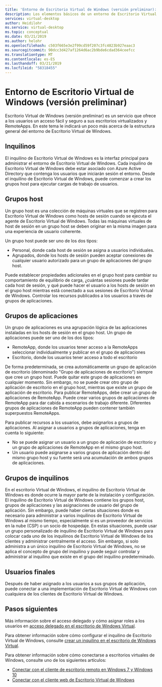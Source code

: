 ```yaml
---
title: 'Entorno de Escritorio Virtual de Windows (versión preliminar): Azure'
description: Los elementos básicos de un entorno de Escritorio Virtual de Windows.
services: virtual-desktop
author: Heidilohr
ms.service: virtual-desktop
ms.topic: conceptual
ms.date: 03/21/2019
ms.author: helohr
ms.openlocfilehash: c503f665e3e2f99cd59f207c3fc4823b927eaac3
ms.sourcegitcommit: 90dcc3d427af1264d6ac2b9bde6cdad364ceefcc
ms.translationtype: MT
ms.contentlocale: es-ES
ms.lasthandoff: 03/21/2019
ms.locfileid: "58318455"
---
```

# <a name="windows-virtual-desktop-environment-preview"></a>Entorno de Escritorio Virtual de Windows (versión preliminar)

Escritorio Virtual de Windows (versión preliminar) es un servicio que ofrece a los usuarios un acceso fácil y seguro a sus escritorios virtualizados y RemoteApps. En este tema le indicará un poco más acerca de la estructura general del entorno de Escritorio Virtual de Windows.

## <a name="tenants"></a>Inquilinos

El inquilino de Escritorio Virtual de Windows es la interfaz principal para administrar el entorno de Escritorio Virtual de Windows. Cada inquilino de Escritorio Virtual de Windows debe estar asociado con Azure Active Directory que contenga los usuarios que iniciarán sesión el entorno. Desde el inquilino de Escritorio Virtual de Windows, puede comenzar a crear los grupos host para ejecutar cargas de trabajo de usuarios.

## <a name="host-pools"></a>Grupos host

Un grupo host es una colección de máquinas virtuales que se registren para Escritorio Virtual de Windows como hosts de sesión cuando se ejecuta el agente de Escritorio Virtual de Windows. Todas las máquinas virtuales de host de sesión en un grupo host se deben originar en la misma imagen para una experiencia de usuario coherente.

Un grupo host puede ser uno de los dos tipos:

- Personal, donde cada host de sesión se asigna a usuarios individuales.
- Agrupados, donde los hosts de sesión pueden aceptar conexiones de cualquier usuario autorizado para un grupo de aplicaciones del grupo host.

Puede establecer propiedades adicionales en el grupo host para cambiar su comportamiento de equilibrio de carga, ¿cuántas sesiones puede tardar cada host de sesión, y qué puede hacer el usuario a los hosts de sesión en el grupo host mientras está conectado a sus sesiones de Escritorio Virtual de Windows. Controlar los recursos publicados a los usuarios a través de grupos de aplicaciones.

## <a name="app-groups"></a>Grupos de aplicaciones

Un grupo de aplicaciones es una agrupación lógica de las aplicaciones instaladas en los hosts de sesión en el grupo host. Un grupo de aplicaciones puede ser uno de los dos tipos:

- RemoteApp, donde los usuarios tener acceso a la RemoteApps seleccionar individualmente y publicar en el grupo de aplicaciones
- Escritorio, donde los usuarios tener acceso a todo el escritorio

De forma predeterminada, se crea automáticamente un grupo de aplicación de escritorio (denominado "Grupo de aplicaciones de escritorio") siempre que cree un grupo host. Puede quitar este grupo de aplicaciones en cualquier momento. Sin embargo, no se puede crear otro grupo de aplicación de escritorio en el grupo host, mientras que existe un grupo de aplicación de escritorio. Para publicar RemoteApps, debe crear un grupo de aplicaciones de RemoteApp. Puede crear varios grupos de aplicaciones de RemoteApp para dar cabida a escenarios de trabajo diferente. Diferentes grupos de aplicaciones de RemoteApp pueden contener también superpuestos RemoteApps.

Para publicar recursos a los usuarios, debe asignarlos a grupos de aplicaciones. Al asignar a usuarios a grupos de aplicaciones, tenga en cuenta lo siguiente:

- No se puede asignar un usuario a un grupo de aplicación de escritorio y un grupo de aplicaciones de RemoteApp en el mismo grupo host.
- Un usuario puede asignarse a varios grupos de aplicación dentro del mismo grupo host y su fuente será una acumulación de ambos grupos de aplicaciones.

## <a name="tenant-groups"></a>Grupos de inquilinos

En el escritorio Virtual de Windows, el inquilino de Escritorio Virtual de Windows es donde ocurre la mayor parte de la instalación y configuración. El inquilino de Escritorio Virtual de Windows contiene los grupos host, grupos de aplicaciones y las asignaciones de usuario del grupo de aplicación. Sin embargo, puede haber ciertas situaciones donde es necesario para administrar a varios inquilinos de Escritorio Virtual de Windows al mismo tiempo, especialmente si es un proveedor de servicios en la nube (CSP) o un socio de hospedaje. En estas situaciones, puede usar un grupo personalizado de inquilino de Escritorio Virtual de Windows para colocar cada uno de los inquilinos de Escritorio Virtual de Windows de los clientes y administrar centralmente el acceso. Sin embargo, si solo administra a un único inquilino de Escritorio Virtual de Windows, no se aplica el concepto de grupo del inquilino y puede seguir controlar y administrar al inquilino que existe en el grupo del inquilino predeterminado.

## <a name="end-users"></a>Usuarios finales

Después de haber asignado a los usuarios a sus grupos de aplicación, puede conectar a una implementación de Escritorio Virtual de Windows con cualquiera de los clientes de Escritorio Virtual de Windows.

## <a name="next-steps"></a>Pasos siguientes

Más información sobre el acceso delegado y cómo asignar roles a los usuarios en [acceso delegado en el escritorio de Windows Virtual](delegated-access-virtual-desktop.md).

Para obtener información sobre cómo configurar el inquilino de Escritorio Virtual de Windows, consulte [crear un inquilino en el escritorio de Windows Virtual](tenant-setup-azure-active-directory.md).

Para obtener información sobre cómo conectarse a escritorios virtuales de Windows, consulte uno de los siguientes artículos:

- [Conectar con el cliente de escritorio remoto en Windows 7 y Windows 10](connect-windows-7-and-10.md)
- [Conectar con el cliente web de Escritorio Virtual de Windows](connect-web.md)
